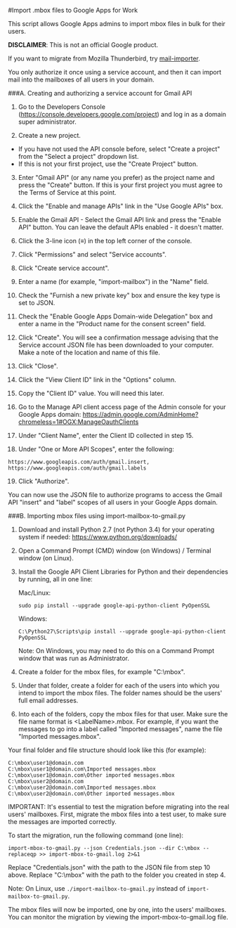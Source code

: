 #Import .mbox files to Google Apps for Work

This script allows Google Apps admins to import mbox files in bulk for their users.

**DISCLAIMER**: This is not an official Google product.

If you want to migrate from Mozilla Thunderbird, try
[mail-importer](https://github.com/google/mail-importer).

You only authorize it once using a service account, and then it can import mail into the
mailboxes of all users in your domain.

###A. Creating and authorizing a service account for Gmail API

1. Go to the Developers Console (https://console.developers.google.com/project)
and log in as a domain super administrator.

2. Create a new project.

 * If you have not used the API console before, select "Create a project" from the
   "Select a project" dropdown list.
 * If this is not your first project, use the "Create Project" button.

3. Enter "Gmail API" (or any name you prefer) as the project name and press the
"Create" button. If this is your first project you must agree to the Terms of
Service at this point.

4. Click the "Enable and manage APIs" link in the "Use Google APIs" box. 

5. Enable the Gmail API - Select the Gmail API link and press the "Enable API" button.
You can leave the default APIs enabled - it doesn't matter.

6. Click the 3-line icon (≡) in the top left corner of the console.

7. Click "Permissions" and select "Service accounts".

8. Click "Create service account".

9. Enter a name (for example, "import-mailbox") in the "Name" field.

10. Check the "Furnish a new private key" box and ensure the key type is set to JSON.

11. Check the "Enable Google Apps Domain-wide Delegation" box and enter a name in the
"Product name for the consent screen" field.

12. Click "Create". You will see a confirmation message advising that the Service account
JSON file has been downloaded to your computer. Make a note of the location and name of
this file. 

13. Click "Close".

14. Click the "View Client ID" link in the "Options" column.

15. Copy the "Client ID" value. You will need this later.

16. Go to the Manage API client access page of the Admin console for your Google
Apps domain: https://admin.google.com/AdminHome?chromeless=1#OGX:ManageOauthClients

17. Under "Client Name", enter the Client ID collected in step 15.

18. Under "One or More API Scopes", enter the following:
   ```
   https://www.googleapis.com/auth/gmail.insert, https://www.googleapis.com/auth/gmail.labels
   ```
19. Click "Authorize".

You can now use the JSON file to authorize programs to access the Gmail API "insert" and
"label" scopes of all users in your Google Apps domain.

###B. Importing mbox files using import-mailbox-to-gmail.py

1. Download and install Python 2.7 (not Python 3.4) for your operating system if
needed: https://www.python.org/downloads/

2. Open a Command Prompt (CMD) window (on Windows) / Terminal window (on Linux).

3. Install the Google API Client Libraries for Python and their dependencies by running,
   all in one line:

   Mac/Linux:
   ```
   sudo pip install --upgrade google-api-python-client PyOpenSSL
   ```

   Windows:
   ```
   C:\Python27\Scripts\pip install --upgrade google-api-python-client PyOpenSSL
   ```

   Note: On Windows, you may need to do this on a Command Prompt window that was
run as Administrator.

4. Create a folder for the mbox files, for example "C:\mbox".

5. Under that folder, create a folder for each of the users into which you
intend to import the mbox files. The folder names should be the users' full
email addresses.

6. Into each of the folders, copy the mbox files for that user. Make sure the
file name format is &lt;LabelName&gt;.mbox. For example, if you want the messages to
go into a label called "Imported messages", name the file
"Imported messages.mbox".

Your final folder and file structure should look like this (for example):
```C:\mbox
C:\mbox\user1@domain.com
C:\mbox\user1@domain.com\Imported messages.mbox
C:\mbox\user1@domain.com\Other imported messages.mbox
C:\mbox\user2@domain.com
C:\mbox\user2@domain.com\Imported messages.mbox
C:\mbox\user2@domain.com\Other imported messages.mbox
```

IMPORTANT: It's essential to test the migration before migrating into the real
users' mailboxes. First, migrate the mbox files into a test user, to make sure
the messages are imported correctly.

To start the migration, run the following command (one line):
```
import-mbox-to-gmail.py --json Credentials.json --dir C:\mbox --replaceqp >> import-mbox-to-gmail.log 2>&1
```

Replace "Credentials.json" with the path to the JSON file from step 10 above.
Replace "C:\mbox" with the path to the folder you created in step 4.

Note: On Linux, use `./import-mailbox-to-gmail.py` instead of
`import-mailbox-to-gmail.py`.

The mbox files will now be imported, one by one, into the users' mailboxes. You
can monitor the migration by viewing the import-mbox-to-gmail.log file.
